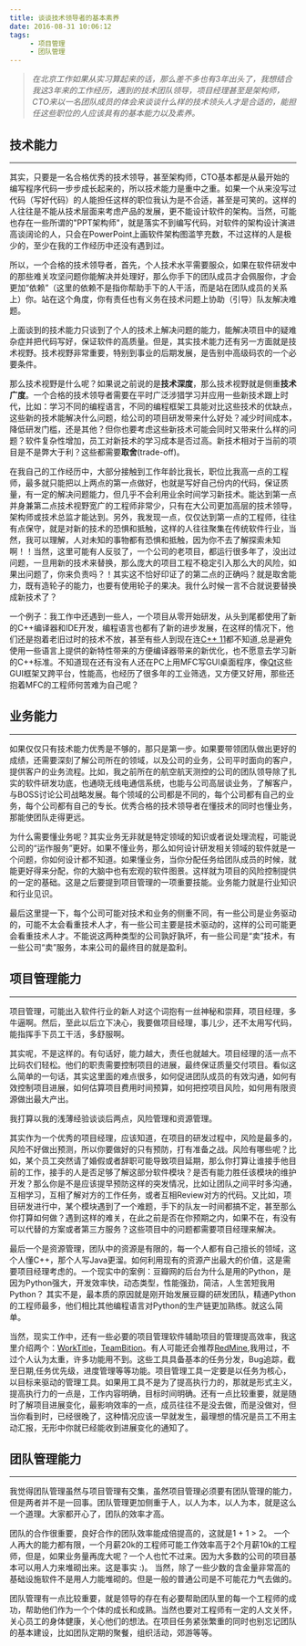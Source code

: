 ```yaml
---
title: 谈谈技术领导者的基本素养
date: 2016-08-31 10:06:12
tags:  
     - 项目管理
     - 团队管理
---
```


>*在北京工作如果从实习算起来的话，那么差不多也有3年出头了，我想结合我这3年来的工作经历，遇到的技术团队领导，项目经理甚至是架构师，CTO来以一名团队成员的体会来谈谈什么样的技术领头人才是合适的，能担任这些职位的人应该具有的基本能力以及素养。*

## 技术能力

---

其实，只要是一名合格优秀的技术领导，甚至架构师，CTO基本都是从最开始的编写程序代码一步步成长起来的，所以技术能力是重中之重。如果一个从来没写过代码（写好代码）的人能担任这样的职位我认为是不合适，甚至是可笑的。这样的人往往是不能从技术层面来考虑产品的发展，更不能设计软件的架构。当然，可能也存在一些所谓的"PPT架构师"，就是落实不到编写代码，对软件的架构设计演进高谈阔论的人，只会在PowerPoint上画软件架构图滥竽充数，不过这样的人是极少的，至少在我的工作经历中还没有遇到过。

所以，一个合格的技术领导者，首先，个人技术水平需要服众，如果在软件研发中的那些难关攻坚问题你能解决并处理好，那么你手下的团队成员才会佩服你，才会更加“依赖”（这里的依赖不是指你帮助手下的人干活，而是站在团队成员的关系上）你。站在这个角度，你有责任也有义务在技术问题上协助（引导）队友解决难题。

上面谈到的技术能力只谈到了个人的技术上解决问题的能力，能解决项目中的疑难杂症并把代码写好，保证软件的高质量。但是，其实技术能力还有另一方面就是技术视野。技术视野非常重要，特别到事业的后期发展，是告别中高级码农的一个必要条件。

那么技术视野是什么呢？如果说之前说的是**技术深度**，那么技术视野就是侧重**技术广度**。一个合格的技术领导者需要在平时广泛涉猎学习并应用一些新技术跟上时代，比如：学习不同的编程语言，不同的编程框架工具能对比这些技术的优缺点，这些新的技术能解决什么问题，给公司的项目研发带来什么好处？减少时间成本，降低研发门槛，还是其他？但你也要考虑这些新技术可能会同时又带来什么样的问题？软件复杂性增加，员工对新技术的学习成本是否过高。新技术相对于当前的项目是不是弊大于利？这些都需要**取舍**(trade-off)。

在我自己的工作经历中，大部分接触到工作年龄比我长，职位比我高一点的工程师，最多就只能把以上两点的第一点做好，也就是写好自己份内的代码，保证质量，有一定的解决问题能力，但几乎不会利用业余时间学习新技术。能达到第一点并身兼第二点技术视野宽广的工程师非常少，只有在大公司更加高层的技术领导，架构师或技术总监才能达到。另外，我发现一点，仅仅达到第一点的工程师，往往有点保守，就是对新的技术的恐惧和抵触，这样的人往往聚集在传统软件行业，当然，我可以理解，人对未知的事物都有恐惧和抵触，因为你不去了解探索未知啊！！当然，这里可能有人反驳了，一个公司的老项目，都运行很多年了，没出过问题，一旦用新的技术来替换，那么庞大的项目工程不稳定引入那么大的风险，如果出问题了，你来负责吗？！其实这不恰好印证了的第二点的正确吗？就是取舍能力，既有造轮子的能力，也要有使用轮子的果决。我什么时候一言不合就说要替换成新技术了？

一个例子：我工作中还遇到一些人，一个项目从零开始研发，从头到尾都使用了新的C++编译器和IDE开发，编程语言也都有了新的进步发展，在这样的情况下，他们还是抱着老旧过时的技术不放，甚至有些人到现在连[C++ 11](https://en.wikipedia.org/wiki/C%2B%2B11)都不知道,总是避免使用一些语言上提供的新特性带来的方便编译器带来的新优化，也不愿意去学习新的C++标准。不知道现在还有没有人还在PC上用MFC写GUI桌面程序，像[Qt](https://www.qt.io/)这些GUI框架又跨平台，性能高，也经历了很多年的工业筛选，又方便又好用，那些还抱着MFC的工程师何苦难为自己呢？


## 业务能力

---

如果仅仅只有技术能力优秀是不够的，那只是第一步。如果要带领团队做出更好的成绩，还需要深刻了解公司所在的领域，以及公司的业务，公司平时面向的客户，提供客户的业务流程。比如，我之前所在的航空航天测控的公司的团队领导除了扎实的软件研发功底，也通晓无线电通信系统，也能与公司高层谈业务，了解客户，与BOSS讨论公司战略发展。每个领域的公司都是不同的，每个公司都有自己的业务，每个公司都有自己的专长。优秀合格的技术领导者在懂技术的同时也懂业务，那能使团队走得更远。

为什么需要懂业务呢？其实业务无非就是特定领域的知识或者说处理流程，可能说公司的“运作服务”更好。如果不懂业务，那么如何设计研发相关领域的软件就是一个问题，你如何设计都不知道。如果懂业务，当你分配任务给团队成员的时候，就能更好得来分配，你的大脑中也有宏观的软件图景。这样就为项目的风险控制提供的一定的基础。这是之后要提到项目管理的一项重要技能。业务能力就是行业知识和行业见识。

最后这里提一下，每个公司可能对技术和业务的侧重不同，有一些公司是业务驱动的，可能不太会看重技术人才，有一些公司主要是技术驱动的，这样的公司可能更会看重技术人才。不能说这两种类型的公司孰好孰坏，有一些公司是“卖”技术，有一些公司“卖”服务，本来公司的最终目的就是盈利。


## 项目管理能力

---

项目管理，可能出入软件行业的新人对这个词抱有一丝神秘和崇拜，项目经理，多牛逼啊。然后，至此以后立下决心，我要做项目经理，事儿少，还不太用写代码，能指挥手下员工干活，多舒服啊。

其实呢，不是这样的。有句话好，能力越大，责任也就越大。项目经理的活一点不比码农们轻松。他们的职责需要控制项目的进展，最终保证质量交付项目。看似这么简单的一句话，其实这里面的难点很多，如何促进团队成员的有效沟通，如何有效控制项目进展，如何估算项目费用时间预算，如何把控项目风险，如何用有限资源做出最大产出。

我打算以我的浅薄经验谈谈后两点，风险管理和资源管理。

其实作为一个优秀的项目经理，应该知道，在项目的研发过程中，风险是最多的，风险不好做出预测，所以你要做好的只有预防，打有准备之战。风险有哪些呢？比如，某个员工突然请了婚假或者辞职可能导致项目延期，那么你打算让谁接手他目前的工作，接手的人是否足够了解这部分软件模块？是否有能力胜任该模块的维护开发？那么你是不是应该提早预防这样的突发情况，比如让团队之间平时多沟通，互相学习，互相了解对方的工作任务，或者互相Review对方的代码。又比如，项目研发进行中，某个模块遇到了一个难题，手下的队友一时间都搞不定，甚至那么你打算如何做？遇到这样的难关，在此之前是否在你预期之内，如果不在，有没有可以代替的方案或者第三方服务？这些项目中的问题都需要项目经理来解决。

最后一个是资源管理，团队中的资源是有限的，每一个人都有自己擅长的领域，这个人懂C++，那个人写Java更溜。如何利用现有的资源产出最大的价值，这是需要项目经理考虑的。一个现实中的案例：豆瓣网的后台为什么是用的Python，是因为Python强大，开发效率快，动态类型，性能强劲，简洁，人生苦短我用Python？ 其实不是，最本质的原因就是刚开始发展豆瓣的研发团队，精通Python的工程师最多，他们相比其他编程语言对Python的生产链更加熟练。就这么简单。


当然，现实工作中，还有一些必要的项目管理软件辅助项目的管理提高效率，我这里介绍两个：[WorkTitle](https://worktile.com/)，[TeamBition](https://www.teambition.com/)。有人可能还会推荐[RedMine](http://www.redmine.org.cn/),我用过，不过个人认为太重，许多功能用不到。这些工具具备基本的任务分发，Bug追踪，截至日期,任务优先级，进度管理等等功能。项目管理工具一定要是以任务为核心，以目标来驱动的管理工具。如果用工具不是为了提高执行力的，那就是形式主义，提高执行力的一点是，工作内容明确，目标时间明确。还有一点比较重要，就是随时了解项目进展变化，最影响效率的一点，成员往往不是没去做，而是没做对，但当你看到时，已经很晚了，这种情况应该一早就发生，最理想的情况是员工不用主动汇报，无形中你就已经能收到进展变化的通知了。


## 团队管理能力

---

我觉得团队管理虽然与项目管理有交集，虽然项目管理必须要有团队管理的能力，但是两者并不是一回事。团队管理更加侧重于人，以人为本，以人为本，就是这么一个道理。大家都开心了，团队的效率才高。

团队的合作很重要，良好合作的团队效率能成倍提高的，这就是1 + 1 > 2。 一个人再大的能力都有限，一个月薪20k的工程师可能工作效率高于2个月薪10k的工程师，但是，如果业务量再庞大呢？一个人也忙不过来。因为大多数的公司的项目基本可以用人力来堆砌出来。这是事实 :)。 当然，除了一些少数的含金量非常高的基础设施软件不是用人力能堆砌的。但是一般的普通公司是不可能花力气去做的。

团队管理有一点比较重要，就是领导的存在有必要帮助团队里的每一个工程师的成功，帮助他们作为一个个体的成长和成熟。当然也要对工程师有一定的人文关怀，关心员工的身体健康，关心他们的想法。在项目任务紧张繁重的同时也别忘记团队的基本建设，比如团队定期的聚餐，组织活动，郊游等等。


